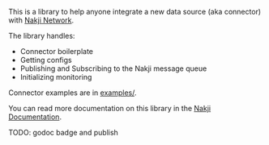 This is a library to help anyone integrate a new data source (aka connector) with [Nakji Network](https://nakji.network).

The library handles: 

- Connector boilerplate
- Getting configs
- Publishing and Subscribing to the Nakji message queue
- Initializing monitoring

Connector examples are in [examples/](examples).

You can read more documentation on this library in the [Nakji Documentation](https://docs.nakji.network).

TODO: godoc badge and publish

